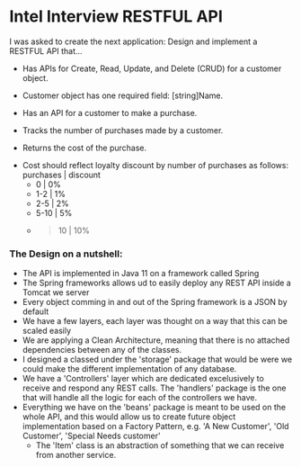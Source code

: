 # Intel Interview RESTFUL API 

I was asked to create the next application:
Design and implement a RESTFUL API that…
- Has APIs for Create, Read, Update, and Delete (CRUD) for a customer object.
- Customer object has one required field: [string]Name.
 
- Has an API for a customer to make a purchase.
- Tracks the number of purchases made by a customer.
- Returns the cost of the purchase.
 * Cost should reflect loyalty discount by number of purchases as follows:
	purchases          | discount
	- 0                | 0%
	- 1-2              | 1%
	- 2-5              | 2%
	- 5-10             | 5%
	- >10              | 10%

### The Design on a nutshell:
- The API is implemented in Java 11 on a framework called Spring
- The Spring frameworks allows ud to easily deploy any REST API inside a Tomcat we server 
- Every object comming in and out of the Spring framework is a JSON by default
- We have a few layers, each layer was thought on a way that this can be scaled easily
- We are applying a Clean Architecture, meaning that there is no attached dependencies between any of the classes.
- I designed a classed under the 'storage' package that would be were we could make the different implementation of any database.
- We have a 'Controllers' layer which are dedicated excelusively to receive and respond any REST calls. The 'handlers' package is the one that will handle all the logic for each of the controllers we have.
- Everything we have on the 'beans' package is meant to be used on the whole API, and this would allow us to create future object implementation based on a Factory Pattern, e.g. 'A New Customer', 'Old Customer', 'Special Needs customer'
    * The 'Item' class is an abstraction of something that we can receive from another service.
